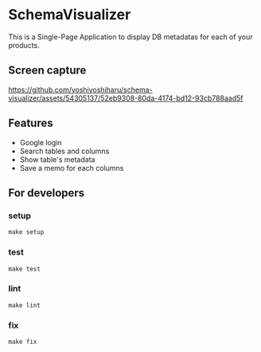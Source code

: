 # SchemaVisualizer
This is a Single-Page Application to display DB metadatas for each of your products.

## Screen capture
https://github.com/yoshiyoshiharu/schema-visualizer/assets/54305137/52eb9308-80da-4174-bd12-93cb788aad5f

## Features
- Google login
- Search tables and columns
- Show table's metadata
- Save a memo for each columns

## For developers

### setup
```
make setup
```

### test
```
make test
```

### lint
```
make lint
````

### fix
```
make fix
```
